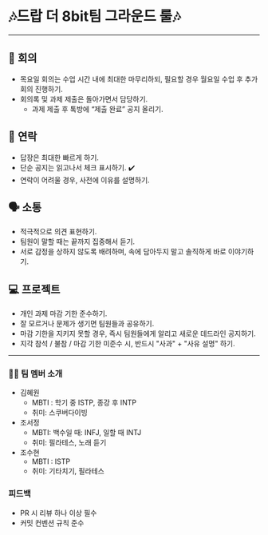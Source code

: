 # 🎶드랍 더 8bit팀 그라운드 룰🎶

---

## 📑 회의

- 목요일 회의는 수업 시간 내에 최대한 마무리하되, 필요할 경우 월요일 수업 후 추가 회의 진행하기.
- 회의록 및 과제 제출은 돌아가면서 담당하기.
    - 과제 제출 후 톡방에 “제출 완료” 공지 올리기.

## 📱 연락

- 답장은 최대한 빠르게 하기.
- 단순 공지는 읽고나서 체크 표시하기. ✔️
- 연락이 어려울 경우, 사전에 이유를 설명하기.

## 🗣️ 소통

- 적극적으로 의견 표현하기.
- 팀원이 말할 때는 끝까지 집중해서 듣기.
- 서로 감정을 상하지 않도록 배려하며, 속에 담아두지 말고 솔직하게 바로 이야기하기.

## 💻 프로젝트

- 개인 과제 마감 기한 준수하기.
- 잘 모르거나 문제가 생기면 팀원들과 공유하기.
- 마감 기한을 지키지 못할 경우, 즉시 팀원들에게 알리고 새로운 데드라인 공지하기.
- 지각 참석 / 불참 / 마감 기한 미준수 시, 반드시 "사과" + "사유 설명" 하기.

---

### 🙋‍♀️ 팀 멤버 소개

- 김혜원
    - MBTI : 학기 중 ISTP, 종강 후 INTP
    - 취미: 스쿠버다이빙
- 조서정
    - MBTI: 백수일 때:  INFJ, 일할 때 INTJ
    - 취미: 필라테스, 노래 듣기
- 조수현
    - MBTI : ISTP
    - 취미: 기타치기, 필라테스

### 피드백

- PR 시 리뷰 하나 이상 필수
- 커밋 컨벤션 규칙 준수
